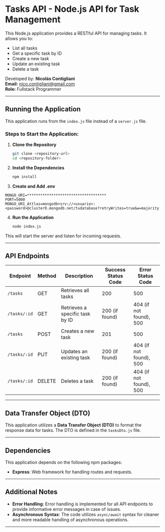 # Tasks API - Node.js API for Task Management

This Node.js application provides a RESTful API for managing tasks. It allows you to:

- List all tasks
- Get a specific task by ID
- Create a new task
- Update an existing task
- Delete a task

Developed by:
**Nicolás Contigliani**  
**Email:** nico.contigliani@gmail.com  
**Role:** Fullstack Programmer

---

## Running the Application

This application runs from the `index.js` file instead of a `server.js` file.

### Steps to Start the Application:

1. **Clone the Repository**
   
   ```bash
   git clone <repository-url>
   cd <repository-folder>
   ```

2. **Install the Dependencies**

   ```bash
   npm install
   ```
3. **Create and Add .env**
```
MONGO_URI=************************************
PORT=5000
MONGO_URI_Attlas=mongodb+srv://<usuario>:<password>@cluster0.mongodb.net/tudatabase?retryWrites=true&w=majority
```


4. **Run the Application**

   ```bash
   node index.js
   ```

This will start the server and listen for incoming requests.

---

## API Endpoints

| Endpoint     | Method | Description                     | Success Status Code | Error Status Code       |
| ------------ | ------ | ------------------------------- | ------------------- | ----------------------- |
| `/tasks`     | GET    | Retrieves all tasks             | 200                 | 500                     |
| `/tasks/:id` | GET    | Retrieves a specific task by ID | 200 (if found)      | 404 (if not found), 500 |
| `/tasks`     | POST   | Creates a new task              | 201                 | 500                     |
| `/tasks/:id` | PUT    | Updates an existing task        | 200 (if found)      | 404 (if not found), 500 |
| `/tasks/:id` | DELETE | Deletes a task                  | 200 (if found)      | 404 (if not found), 500 |

---

## Data Transfer Object (DTO)

This application utilizes a **Data Transfer Object (DTO)** to format the response data for tasks. The DTO is defined in the `tasksDto.js` file.

---

## Dependencies

This application depends on the following npm packages:

- **Express**: Web framework for handling routes and requests.

---

## Additional Notes

- **Error Handling**: Error handling is implemented for all API endpoints to provide informative error messages in case of issues.
- **Asynchronous Syntax**: The code utilizes `async/await` syntax for cleaner and more readable handling of asynchronous operations.

---

